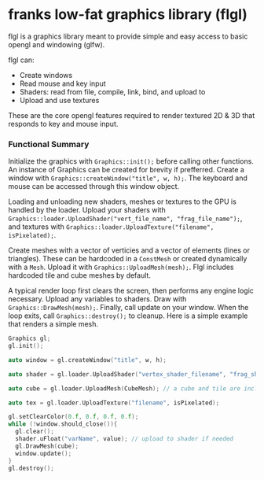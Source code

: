 # franks low-fat graphics library (flgl)
flgl is a graphics library meant to provide simple and easy access to basic opengl and windowing (glfw). 

flgl can:
* Create windows
* Read mouse and key input
* Shaders: read from file, compile, link, bind, and upload to
* Upload and use textures

These are the core opengl features required to render textured 2D & 3D that responds to key and mouse input. 

### Functional Summary
  Initialize the graphics with `Graphics::init();` before calling other functions. An instance of Graphics can be created for brevity if prefferred. Create a window with `Graphics::createWindow("title", w, h);`. The keyboard and mouse can be accessed through this window object.  
  
  Loading and unloading new shaders, meshes or textures to the GPU is handled by the loader. Upload your shaders with `Graphics::loader.UploadShader("vert_file_name", "frag_file_name");`, and textures with `Graphics::loader.UploadTexture("filename", isPixelated);`.
  
Create meshes with a vector of verticies and a vector of elements (lines or triangles). These can be hardcoded in a `ConstMesh` or created dynamically with a `Mesh`. Upload it with `Graphics::UploadMesh(mesh);`. Flgl includes hardcoded tile and cube meshes by default.  
  
  A typical render loop first clears the screen, then performs any engine logic necessary. Upload any variables to shaders. Draw with `Graphics::DrawMesh(mesh);`. Finally, call update on your window. When the loop exits, call `Graphics::destroy();` to cleanup. Here is a simple example that renders a simple mesh.
  
```c++
Graphics gl;
gl.init();

auto window = gl.createWindow("title", w, h);

auto shader = gl.loader.UploadShader("vertex_shader_filename", "frag_shader_filename");

auto cube = gl.loader.UploadMesh(CubeMesh); // a cube and tile are included, define more

auto tex = gl.loader.UploadTexture("filename", isPixelated);

gl.setClearColor(0.f, 0.f, 0.f, 0.f);
while (!window.should_close()){
  gl.clear();
  shader.uFloat("varName", value); // upload to shader if needed
  gl.DrawMesh(cube);
  window.update();
}
gl.destroy();
```
